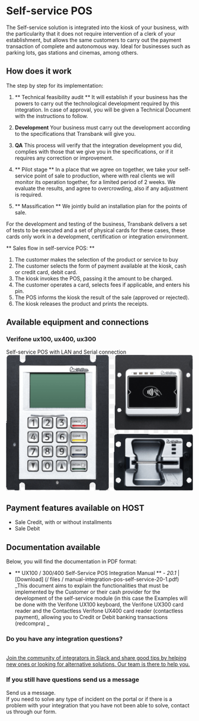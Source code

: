 # Self-service POS

The Self-service solution is integrated into the kiosk of your business, with the particularity that it does not require intervention
of a clerk of your establishment, but allows the same customers to carry out the payment transaction of
complete and autonomous way. Ideal for businesses such as parking lots, gas stations and cinemas, among others.

## How does it work

The step by step for its implementation:

1. ** Technical feasibility audit **
It will establish if your business has the powers to carry out the technological development required by this
integration. In case of approval, you will be given a Technical Document with the instructions to follow.

2. **Development**
Your business must carry out the development according to the specifications that Transbank will give you.

3. **QA**
This process will verify that the integration development you did,
complies with those that we give you in the specifications, or if it requires any correction or improvement.

4. ** Pilot stage **
In a place that we agree on together, we take your self-service point of sale to production, where with real clients we will monitor its operation together, for a limited period of 2 weeks. We evaluate the results, and agree to overcrowding, also if any adjustment is required.

5. ** Massification **
We jointly build an installation plan for the points of sale.

 <aside class="notice">
For the development and testing of the business, Transbank delivers a set of tests to be executed and a set of physical cards for these cases, these cards only work in a development, certification or integration environment.
 </aside>

** Sales flow in self-service POS: **

1. The customer makes the selection of the product or service to buy
2. The customer selects the form of payment available at the kiosk, cash or credit card, debit card.
3. The kiosk invokes the POS, passing it the amount to be charged.
4. The customer operates a card, selects fees if applicable, and enters his pin.
5. The POS informs the kiosk the result of the sale (approved or rejected).
6. The kiosk releases the product and prints the receipts.

## Available equipment and connections

### Verifone ux100, ux400, ux300

Self-service POS with LAN and Serial connection
 <img src="/images/documentacion/autoatencion/ux100completo.png" alt="Verifone ux100, ux300 y ux400">

## Payment features available on HOST

* Sale Credit, with or without installments
* Sale Debit

## Documentation available

Below, you will find the documentation in PDF format:

* ** UX100 / 300/400 Self-Service POS Integration Manual ** - _20.1_ | [Download] (/ files / manual-integration-pos-self-service-20-1.pdf)
_This document aims to explain the functionalities that must be implemented by the
Customer or their cash provider for the development of the self-service module (in this case the
Examples will be done with the Verifone UX100 keyboard, the Verifone UX300 card reader and the
Contactless Verifone UX400 card reader (contactless payment), allowing you to
Credit or Debit banking transactions (redcompra) _

 <div class="container slate">
   <div class='slate-after-footer'>
     <div class='row d-flex align-items-stretch'>
       <div class='col-12 col-lg-6'>
         <h3 class='toc-ignore fo-size-22 text-center'> Do you have any integration questions? </h3>
         <a href='https://join-transbankdevelopers-slack.herokuapp.com/' target='_blank'>
           <div class='td_block_gray'>
             <img src="https://p9.zdassets.com/hc/theme_assets/138842/200037786/logo.png" alt="" >
             <div class='td_pa-txt'>
              Join the community of integrators in Slack and share good tips by helping new ones or looking for alternative solutions. Our team is there to help you.
             </div>
           </div>
         </a>
       </div>
       <div class='mt-3 mt-lg-0 col-12 col-lg-6'>
         <h3 class='toc-ignore fo-size-22 text-center'> If you still have questions send us a message </h3>
         <a class="pointer magenta" data-toggle='modal' data-target='#modalContactForm'>
           <div class='td_block_gray'>
             <div class="fo-size-20 text-center sub-title_bloq"> <i class="fas fa-envelope"> </i> Send us a message. </div>
             <div class='td_pa-txt'>
              If you need to solve any type of incident on the portal or if there is a problem with your integration that you have not been able to solve, contact us through our form.
             </div>
           </div>
         </a>
       </div>
     </div>
   </div>
 </div>
